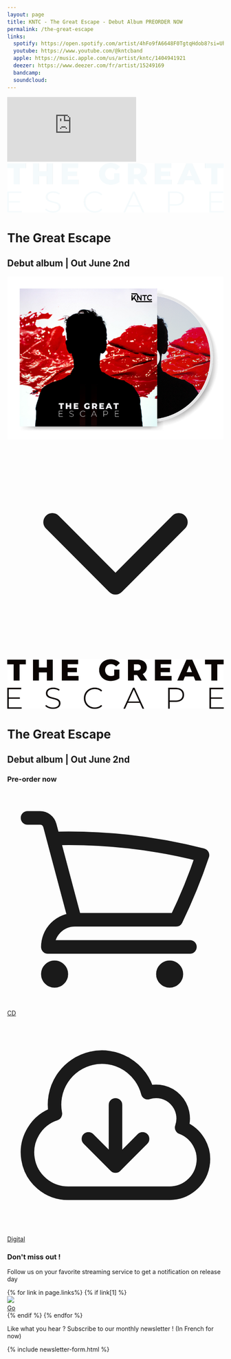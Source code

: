```yaml
---
layout: page
title: KNTC - The Great Escape - Debut Album PREORDER NOW
permalink: /the-great-escape
links:
  spotify: https://open.spotify.com/artist/4hFo9fA6648F0TgtqHdob8?si=UhYInrdwRS6t41MwwSOvXQ
  youtube: https://www.youtube.com/@kntcband
  apple: https://music.apple.com/us/artist/kntc/1404941921
  deezer: https://www.deezer.com/fr/artist/15249169
  bandcamp:
  soundcloud:
---
```


<div class="flex flex-col md:flex-row md:mb-12 md:shadow-xl anim--cascad" data-animate="">
  <div class="relative h-app-height bg-cover bg-bottom flex-auto flex flex-col justify-center items-center mb-12 md:mb-0" style="background-image: url(assets/images/the-great-escape/bg.jpg)">
    <div class="absolute w-full h-full bg-black bg-opacity-20"></div>
    <div class="z-20 h-64 hidden md:block md:w-2/3 md:mx-auto max-w-xl bg-cover bg-center" style="background-image: url(assets/images/hunting/thumbnail.jpg)">
      <iframe class="w-full h-full" src="https://www.youtube.com/embed/Cq-KCNCyRR8" title="YouTube video player" frameborder="0" allow="accelerometer; autoplay; clipboard-write; encrypted-media; gyroscope; picture-in-picture; web-share" allowfullscreen></iframe>
    </div>
    <div class="md:hidden block text-white max-w-md px-5 z-20">
      <img src="assets/images/the-great-escape/title-white.png" class="mb-2" title="The Great Escape" alt="The Great Escape">
      <h1 class="sr-only">The Great Escape</h1>
      <h2 class="uppercase text-sm sm:text-lg flex justify-between mb-12 text-grey-800">
        <span>Debut album</span>
        <span>|</span>
        <span class="text-right">Out June 2nd</span>
      </h2>
    </div>
    <div class="md:hidden z-20 max-w-md px-5">
      <a href="https://store.kntcband.com/article/the-great-escape-cd" class="flex">
        <img src="assets/images/the-great-escape/cd-the-great-escape.png" alt="The Great Escape - Digipack CD" loading="lazy">
      </a>
    </div>
    <div class="absolute text-white mx-auto pb-5 w-full flex justify-center bottom-0 z-20 anim-fade-up md:hidden">
      <svg xmlns="http://www.w3.org/2000/svg" class="h-12 animate-bounce" fill="none" viewBox="0 0 24 24" stroke="currentColor">
        <path stroke-linecap="round" stroke-linejoin="round" stroke-width="2" d="M19 9l-7 7-7-7" />
      </svg>
    </div>
  </div>

  <div class="mb-12 md:mb-0 md:max-w-md px-5 sm:px-24 md:px-10 text-left flex flex-col justify-center">
    <div>
      <div class="hidden md:block">
        <img src="assets/images/the-great-escape/title-black.png" class="mb-2" title="The Great Escape" alt="The Great Escape">
        <h1 class="sr-only">The Great Escape</h1>
        <h2 class="uppercase text-gray-400 text-sm sm:text-lg flex justify-between mb-12">
          <span>Debut album</span>
          <span>|</span>
          <span class="text-right">Out June 2nd</span>
        </h2>
      </div>
      <h3 class="uppercase">Pre-order now</h3>
      <div class="flex space-x-4 mb-12">
        <a href="https://store.kntcband.com/article/the-great-escape-cd" target="_blank" rel="noopener nofollow" class="w-full h-10 flex justify-center items-center text-lg font-bold uppercase rounded-sm shadow-sm text-white bg-red transition-colors duration-500 ease-smooth hover:bg-red-light hover:text-white focus:outline-none focus:ring-2 focus:ring-offset-2 focus:ring-red">
          <span class="mr-2">
            <svg xmlns="http://www.w3.org/2000/svg" fill="none" viewBox="0 0 24 24" stroke-width="1.5" stroke="currentColor" class="w-6 h-6">
              <path stroke-linecap="round" stroke-linejoin="round" d="M2.25 3h1.386c.51 0 .955.343 1.087.835l.383 1.437M7.5 14.25a3 3 0 00-3 3h15.75m-12.75-3h11.218c1.121-2.3 2.1-4.684 2.924-7.138a60.114 60.114 0 00-16.536-1.84M7.5 14.25L5.106 5.272M6 20.25a.75.75 0 11-1.5 0 .75.75 0 011.5 0zm12.75 0a.75.75 0 11-1.5 0 .75.75 0 011.5 0z" />
            </svg>
          </span>
          <span>CD</span>
        </a>
        <a href="https://kntcband.bandcamp.com/album/the-great-escape" target="_blank" rel="noopener nofollow" class="w-full h-10 flex justify-center items-center text-lg font-bold uppercase rounded-sm shadow-sm text-white bg-red transition-colors duration-500 ease-smooth hover:bg-red-light hover:text-white focus:outline-none focus:ring-2 focus:ring-offset-2 focus:ring-red">
          <span class="mr-2">
            <svg xmlns="http://www.w3.org/2000/svg" fill="none" viewBox="0 0 24 24" stroke-width="1.5" stroke="currentColor" class="w-6 h-6">
              <path stroke-linecap="round" stroke-linejoin="round" d="M12 9.75v6.75m0 0l-3-3m3 3l3-3m-8.25 6a4.5 4.5 0 01-1.41-8.775 5.25 5.25 0 0110.233-2.33 3 3 0 013.758 3.848A3.752 3.752 0 0118 19.5H6.75z" />
            </svg>
          </span>
          <span>Digital</span>
        </a>
      </div>
      <h3 class="uppercase mb-0">Don't miss out !</h3>
      <p class="text-gray-400 text-justify">Follow us on your favorite streaming service to get a notification on release day</p>
      {% for link in page.links%}
        {% if link[1] %}
          <div class="flex mb-5">
            <div class="flex-auto flex items-center">
              <img src="assets/images/streaming/{{ link[0] }}.png" class="h-8">
            </div>
            <a href="{{ link[1] }}" target="_blank" rel="noopener nofollow" class="h-10 ml-2 inline-flex items-center px-5 sm:px-10 text-lg font-bold uppercase rounded-sm shadow-sm text-white bg-red transition-colors duration-500 ease-smooth hover:bg-red-light hover:text-white focus:outline-none focus:ring-2 focus:ring-offset-2 focus:ring-red">
              Go
            </a>
          </div>
        {% endif %}
      {% endfor %}
    </div>
  </div>
</div>
<div class="mb-5 px-5 sm:px-24 md:px-0 md:max-w-sm md:mx-auto text-left">
  <p class="text-justify mb-2">
    Like what you hear ? Subscribe to our monthly newsletter ! (In French for now)
  </p>

  {% include newsletter-form.html %}
</div>
